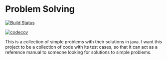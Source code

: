 # Problem Solving

[![Build Status](https://travis-ci.org/ashishkumarshah/problemsolving.svg?branch=master)](https://travis-ci.org/ashishkumarshah/problemsolving)

[![codecov](https://codecov.io/gh/ashishkumarshah/problemsolving/branch/master/graph/badge.svg)](https://codecov.io/gh/ashishkumarshah/problemsolving)


This is a collection of simple problems with their solutions in java. I want this project to be a collection of code with its test cases, so that it can act as a reference manual to someone looking for solutions to simple problems.

